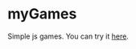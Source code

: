 myGames
=======

Simple js games. You can try it [here](http://ilian6806.telerik-students.org/Projects.html).
